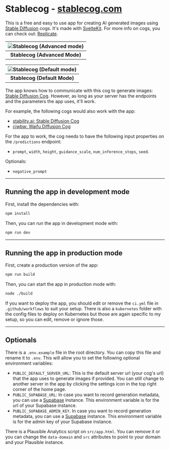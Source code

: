 # Stablecog - [stablecog.com](https://stablecog.com)

This is a free and easy to use app for creating AI generated images using [Stable Diffusion](https://github.com/CompVis/stable-diffusion) cogs. It's made with [SvelteKit](https://kit.svelte.dev). For more info on cogs, you can check out: [Replicate](https://replicate.com).

| ![Stablecog (Advanced mode)](https://stablecog.com/images/homepage-advanced.png) |
| :------------------------------------------------------------------------------: |
|                         <b>Stablecog (Advanced Mode)</b>                         |

| ![Stablecog (Default mode)](https://stablecog.com/images/homepage.png) |
| :--------------------------------------------------------------------: |
|                    <b>Stablecog (Default Mode)</b>                     |

The app knows how to communicate with this cog to generate images: [Stable Diffusion Cog](https://github.com/yekta/stable-diffusion-cog). However, as long as your server has the endpoints and the parameters the app uses, it'll work.

For example, the following cogs would also work with the app:

- [stability.ai: Stable Diffusion Cog](https://replicate.com/stability-ai/stable-diffusion)
- [cjwbw: Waifu Diffusion Cog](https://replicate.com/cjwbw/waifu-diffusion)

For the app to work, the cog needs to have the following input properties on the `/predictions` endpoint:

- `prompt`, `width`, `height`, `guidance_scale`, `num_inference_steps`, `seed`.

Optionals:

- `negative_prompt`

---

## Running the app in development mode

First, install the dependencies with:

```bash
npm install
```

Then, you can run the app in development mode with:

```bash
npm run dev
```

---

## Running the app in production mode

First, create a production version of the app:

```bash
npm run build
```

Then, you can start the app in production mode with:

```bash
node ./build
```

If you want to deploy the app, you should edit or remove the `ci.yml` file in `.github/workflows` to suit your setup. There is also a `kubernetes` folder with the config files to deploy on Kubernetes but those are again specific to my setup, so you can edit, remove or ignore those.

---

## Optionals

There is a `.env.example` file in the root directory. You can copy this file and rename it to `.env`. This will allow you to set the following optional environment variables:

- `PUBLIC_DEFAULT_SERVER_URL`: This is the default server url (your cog's url) that the app uses to generate images if provided. You can still change to another server in the app by clicking the settings icon in the top right corner of the home page.
- `PUBLIC_SUPABASE_URL`: In case you want to record generation metadata, you can use a [Supabase](https://supabase.com) instance. This environment variable is for the url of your Supabase instance.
- `PUBLIC_SUPABASE_ADMIN_KEY`. In case you want to record generation metadata, you can use a [Supabase](https://supabase.com) instance. This environment variable is for the admin key of your Supabase instance.

There is a Plausible Analytics script on `src/app.html`. You can remove it or you can change the `data-domain` and `src` attributes to point to your domain and your Plausible instance.
